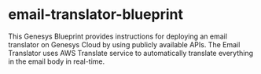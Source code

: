 # email-translator-blueprint
This Genesys Blueprint provides instructions for deploying an email translator on Genesys Cloud by using publicly available APIs. The Email Translator uses AWS Translate service to automatically translate everything in the email body in real-time.
